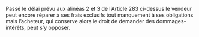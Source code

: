 Passé le délai prévu aux alinéas 2 et 3 de l’Article 283 ci-dessus le vendeur peut
encore réparer à ses frais exclusifs tout manquement à ses obligations mais l’acheteur, qui
conserve alors le droit de demander des dommages-intérêts, peut s’y opposer.